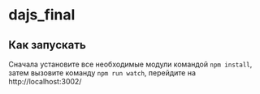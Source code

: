 # dajs_final
 
## Как запускать

Сначала установите все необходимые модули командой `npm install`, затем вызовите команду `npm run watch`, перейдите на http://localhost:3002/
